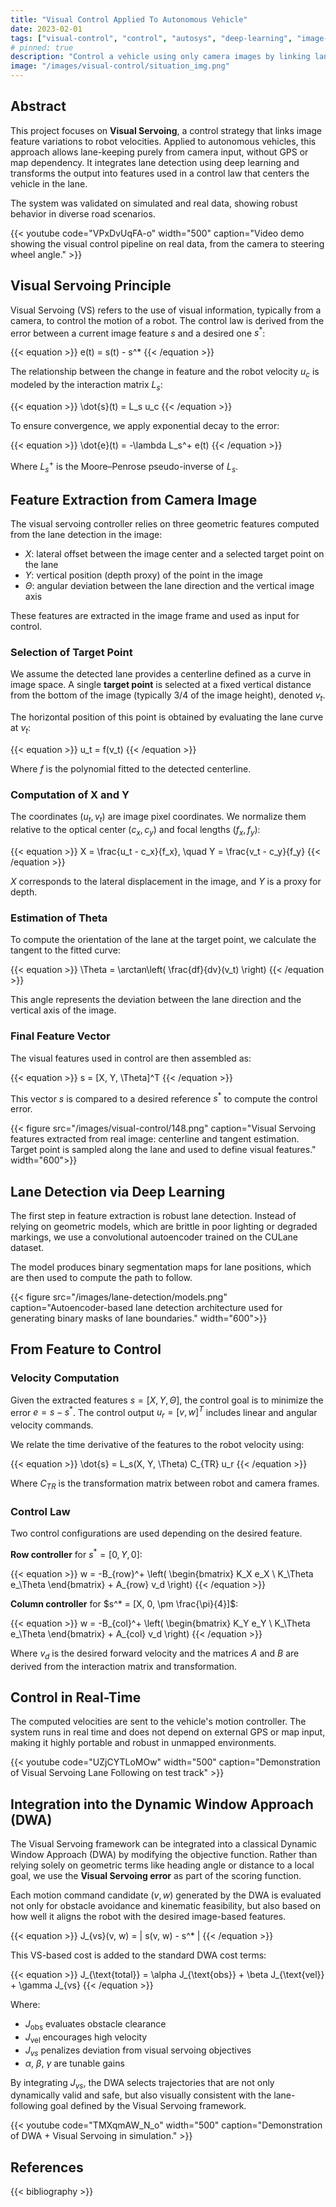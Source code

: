 ```yaml
---
title: "Visual Control Applied To Autonomous Vehicle"
date: 2023-02-01
tags: ["visual-control", "control", "autosys", "deep-learning", "image-processing"]
# pinned: true
description: "Control a vehicle using only camera images by linking lane features to vehicle speed and orientation."
image: "/images/visual-control/situation_img.png"
---
```


## Abstract

This project focuses on **Visual Servoing**, a control strategy that links image feature variations to robot velocities. Applied to autonomous vehicles, this approach allows lane-keeping purely from camera input, without GPS or map dependency. It integrates lane detection using deep learning and transforms the output into features used in a control law that centers the vehicle in the lane.

The system was validated on simulated and real data, showing robust behavior in diverse road scenarios.

{{< youtube code="VPxDvUqFA-o" width="500" caption="Video demo showing the visual control pipeline on real data, from the camera to steering wheel angle." >}}

## Visual Servoing Principle

Visual Servoing (VS) refers to the use of visual information, typically from a camera, to control the motion of a robot. The control law is derived from the error between a current image feature $s$ and a desired one $s^*$:

{{< equation >}}
e(t) = s(t) - s^*
{{< /equation >}}

The relationship between the change in feature and the robot velocity $u_c$ is modeled by the interaction matrix $L_s$:

{{< equation >}}
\dot{s}(t) = L_s u_c
{{< /equation >}}

To ensure convergence, we apply exponential decay to the error:

{{< equation >}}
\dot{e}(t) = -\lambda L_s^+ e(t)
{{< /equation >}}

Where $L_s^+$ is the Moore–Penrose pseudo-inverse of $L_s$.

## Feature Extraction from Camera Image

The visual servoing controller relies on three geometric features computed from the lane detection in the image:

- $X$: lateral offset between the image center and a selected target point on the lane  
- $Y$: vertical position (depth proxy) of the point in the image  
- $\Theta$: angular deviation between the lane direction and the vertical image axis  

These features are extracted in the image frame and used as input for control.

### Selection of Target Point

We assume the detected lane provides a centerline defined as a curve in image space. A single **target point** is selected at a fixed vertical distance from the bottom of the image (typically 3/4 of the image height), denoted $v_t$.

The horizontal position of this point is obtained by evaluating the lane curve at $v_t$:

{{< equation >}}
u_t = f(v_t)
{{< /equation >}}

Where $f$ is the polynomial fitted to the detected centerline.

### Computation of X and Y

The coordinates $(u_t, v_t)$ are image pixel coordinates. We normalize them relative to the optical center $(c_x, c_y)$ and focal lengths $(f_x, f_y)$:

{{< equation >}}
X = \frac{u_t - c_x}{f_x}, \quad Y = \frac{v_t - c_y}{f_y}
{{< /equation >}}

$X$ corresponds to the lateral displacement in the image, and $Y$ is a proxy for depth.

### Estimation of Theta

To compute the orientation of the lane at the target point, we calculate the tangent to the fitted curve:

{{< equation >}}
\Theta = \arctan\left( \frac{df}{dv}(v_t) \right)
{{< /equation >}}

This angle represents the deviation between the lane direction and the vertical axis of the image.

### Final Feature Vector

The visual features used in control are then assembled as:

{{< equation >}}
s = [X, Y, \Theta]^T
{{< /equation >}}

This vector $s$ is compared to a desired reference $s^*$ to compute the control error.

{{< figure src="/images/visual-control/148.png" caption="Visual Servoing features extracted from real image: centerline and tangent estimation. Target point is sampled along the lane and used to define visual features." width="600">}}

## Lane Detection via Deep Learning

The first step in feature extraction is robust lane detection. Instead of relying on geometric models, which are brittle in poor lighting or degraded markings, we use a convolutional autoencoder trained on the CULane dataset.

The model produces binary segmentation maps for lane positions, which are then used to compute the path to follow.

{{< figure src="/images/lane-detection/models.png" caption="Autoencoder-based lane detection architecture used for generating binary masks of lane boundaries." width="600">}}

## From Feature to Control

### Velocity Computation

Given the extracted features $s = [X, Y, \Theta]$, the control goal is to minimize the error $e = s - s^*$. The control output $u_r = [v, w]^T$ includes linear and angular velocity commands.

We relate the time derivative of the features to the robot velocity using:

{{< equation >}}
\dot{s} = L_s(X, Y, \Theta) C_{TR} u_r
{{< /equation >}}

Where $C_{TR}$ is the transformation matrix between robot and camera frames.

### Control Law

Two control configurations are used depending on the desired feature.

**Row controller** for $s^* = [0, Y, 0]$:

{{< equation >}}
w = -B_{row}^+ \left( 
\begin{bmatrix}
K_X e_X \\
K_\Theta e_\Theta
\end{bmatrix} + A_{row} v_d
\right)
{{< /equation >}}

**Column controller** for $s^* = [X, 0, \pm \frac{\pi}{4}]$:

{{< equation >}}
w = -B_{col}^+ \left( 
\begin{bmatrix}
K_Y e_Y \\
K_\Theta e_\Theta
\end{bmatrix} + A_{col} v_d
\right)
{{< /equation >}}

Where $v_d$ is the desired forward velocity and the matrices $A$ and $B$ are derived from the interaction matrix and transformation.

## Control in Real-Time

The computed velocities are sent to the vehicle's motion controller. The system runs in real time and does not depend on external GPS or map input, making it highly portable and robust in unmapped environments.

{{< youtube code="UZjCYTLoMOw" width="500" caption="Demonstration of Visual Servoing Lane Following on test track" >}}

## Integration into the Dynamic Window Approach (DWA)

The Visual Servoing framework can be integrated into a classical Dynamic Window Approach (DWA) by modifying the objective function. Rather than relying solely on geometric terms like heading angle or distance to a local goal, we use the **Visual Servoing error** as part of the scoring function.

Each motion command candidate $(v, w)$ generated by the DWA is evaluated not only for obstacle avoidance and kinematic feasibility, but also based on how well it aligns the robot with the desired image-based features.

{{< equation >}}
J_{vs}(v, w) = \| s(v, w) - s^* \|
{{< /equation >}}

This VS-based cost is added to the standard DWA cost terms:

{{< equation >}}
J_{\text{total}} = \alpha J_{\text{obs}} + \beta J_{\text{vel}} + \gamma J_{vs}
{{< /equation >}}

Where:

- $J_{\text{obs}}$ evaluates obstacle clearance  
- $J_{\text{vel}}$ encourages high velocity  
- $J_{vs}$ penalizes deviation from visual servoing objectives  
- $\alpha$, $\beta$, $\gamma$ are tunable gains

By integrating $J_{vs}$, the DWA selects trajectories that are not only dynamically valid and safe, but also visually consistent with the lane-following goal defined by the Visual Servoing framework.

{{< youtube code="TMXqmAW_N_o" width="500" caption="Demonstration of DWA + Visual Servoing in simulation." >}}

<!-- ## Conclusion

This system demonstrates how vision-only lane-keeping can be achieved with modern deep-learning and visual servoing control theory. It offers high adaptability without requiring external localization or mapping infrastructure.

Applications include:

- Urban driving  
- Low-cost autonomous platforms  
- Redundant perception systems in autonomous stacks -->

## References

{{< bibliography >}}
